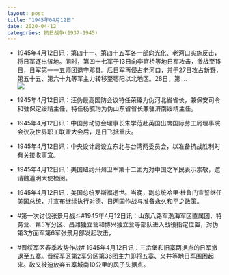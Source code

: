 ```yaml
---
layout: post
title: "1945年04月12日"
date: 2020-04-12
categories: 抗日战争(1937-1945)
---
```


<meta name="referrer" content="no-referrer" />

- 1945年4月12日讯：第四十一、第四十五军各一部向光化、老河口实施反击，将日军逐出该地。同时，第四十七军于13日向李官桥等地日军攻击，激战至15日，日军第一一五师团退守邓县。后日军再侵占老河口，并于27日攻占新野，第五十五、第六十九等军主力转移至枣阳以北地区。28日，第 ... <br/><img src="https://wx4.sinaimg.cn/large/aca367d8ly1gdr8ig98vnj20c809zjrg.jpg" />

- 1945年4月12日讯：汪伪最高国防会议特任荣臻为伪河北省省长，兼保安司令和驻保定绥靖主任，特任杨毓珣为伪山东省省长兼驻济南绥靖主任。 

- 1945年4月12日讯：中国劳动协会理事长朱学范赴英国出席国际劳工局理事院会议及世界职工联盟大会后，是日飞抵重庆。 

- 1945年4月12日讯：中央设计局设立东北与台湾两委员会，以准备抗战胜利时有关接收事宜。 

- 1945年4月12日讯：美国纽约州州卫军第十二团为对中国之军民表示崇敬，邀请魏道明大使检阅。 

- 1945年4月12日讯：美国总统罗斯福逝世。当晚，副总统哈里·杜鲁门宣誓继任美国总统，并宣布继续执行对德、日两国作战与准备永久和平之政策。 

- #第一次讨伐张景月战斗#1945年4月12日讯：山东八路军渤海军区直属团、特务营、第5军分区、昌潍独立营和博兴独立营等部队进入战役指定位置，对伪第3方面军第6军张景月部发起攻击， 

- #晋绥军区春季攻势作战# 1945年4月12日讯：三岔堡和旧寨两据点的日军撤退至五寨。晋绥军区第2军分区第36团主力即将五寨、义井等地日军围困起来。敌又被迫放弃五寨城南10公里的风子头据点。 

